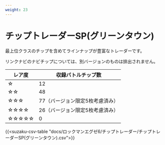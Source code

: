 ```yaml
---
weight: 23
---
```


# チップトレーダーSP(グリーンタウン)

最上位クラスのチップを含めてラインナップが豊富なトレーダーです。

リンクナビのナビチップについては、別バージョンのものは排出されません。

| レア度 | 収録バトルチップ数              |
| ------ | ------------------------------- |
| ☆      | 12                              |
| ☆☆     | 48                              |
| ☆☆☆    | 77（バージョン限定5枚考慮済み） |
| ☆☆☆☆   | 26（バージョン限定5枚考慮済み） |
| ☆☆☆☆☆  | 0                               |

{{<suzaku-csv-table "docs/ロックマンエグゼ6/チップトレーダー/チップトレーダーSP(グリーンタウン).csv">}}
